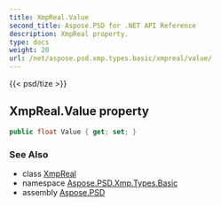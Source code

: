 ```yaml
---
title: XmpReal.Value
second_title: Aspose.PSD for .NET API Reference
description: XmpReal property. 
type: docs
weight: 20
url: /net/aspose.psd.xmp.types.basic/xmpreal/value/
---
```

{{< psd/tize >}}
## XmpReal.Value property

```csharp
public float Value { get; set; }
```

### See Also

* class [XmpReal](../)
* namespace [Aspose.PSD.Xmp.Types.Basic](../../xmpreal/)
* assembly [Aspose.PSD](../../../)


